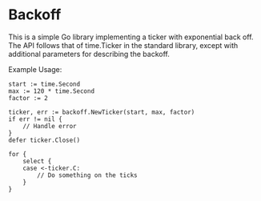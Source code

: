 # Backoff

This is a simple Go library implementing a ticker with exponential back off.
The API follows that of time.Ticker in the standard library, 
except with additional parameters for describing the backoff.

Example Usage:

```$xslt
start := time.Second
max := 120 * time.Second
factor := 2

ticker, err := backoff.NewTicker(start, max, factor)
if err != nil {
	// Handle error
}
defer ticker.Close()

for {
	select {
	case <-ticker.C:
		// Do something on the ticks
	}
}
```